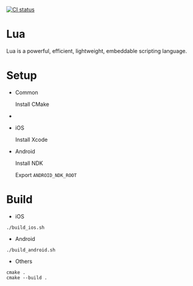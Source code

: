 <a href="https://github.com/pass86/lua/actions?query=workflow%3ACI">
  <img alt="CI status" src="https://github.com/pass86/lua/workflows/CI/badge.svg">
</a>

# Lua
Lua is a powerful, efficient, lightweight, embeddable scripting language.

# Setup
* Common

    Install CMake
* 
* iOS

    Install Xcode

* Android

    Install NDK

    Export `ANDROID_NDK_ROOT`

# Build
* iOS
```shell script
./build_ios.sh
```

* Android
```shell script
./build_android.sh
```

* Others
```shell script
cmake .
cmake --build .
```
